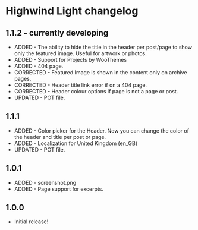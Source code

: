 # Highwind Light changelog

## 1.1.2 - currently developing
* ADDED - The ability to hide the title in the header per post/page to show only the featured image. Useful for artwork or photos.
* ADDED - Support for Projects by WooThemes
* ADDED - 404 page.
* CORRECTED - Featured Image is shown in the content only on archive pages.
* CORRECTED - Header title link error if on a 404 page.
* CORRECTED - Header colour options if page is not a page or post.
* UPDATED - POT file.

## 1.1.1
* ADDED   - Color picker for the Header. Now you can change the color of the header and title per post or page.
* ADDED   - Localization for United Kingdom (en_GB)
* UPDATED - POT file.

## 1.0.1
* ADDED - screenshot.png
* ADDED - Page support for excerpts.

## 1.0.0
* Initial release!
